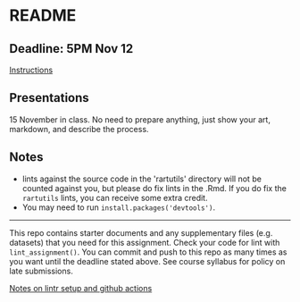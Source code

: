 # README

## Deadline: 5PM Nov 12
[Instructions](https://urmc-bst.github.io/bst430-fall2021-site/hw_lab_instruction/lab07-generative-art/lab07-generative-art.html)

## Presentations 
15 November in class.  No need to prepare anything, just show your art, markdown, and describe the process.

## Notes
*  lints against the source code in the 'rartutils' directory will not be counted against you, but please do fix lints in the .Rmd.  If you do fix the `rartutils` lints, you can receive some extra credit.
*  You may need to run `install.packages('devtools')`.

<hr>

This repo contains starter documents and any supplementary files (e.g. datasets) that you need for this assignment.  Check your code for lint with `lint_assignment()`.
You can commit and push to this repo as many times as you want until the deadline stated above.
See course syllabus for policy on late submissions.

[Notes on lintr setup and github actions](lintr/README.md)
